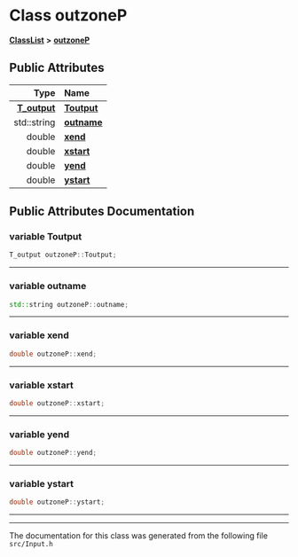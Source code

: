 

# Class outzoneP



[**ClassList**](annotated.md) **>** [**outzoneP**](classoutzoneP.md)


























## Public Attributes

| Type | Name |
| ---: | :--- |
|  [**T\_output**](classT__output.md) | [**Toutput**](#variable-toutput)  <br> |
|  std::string | [**outname**](#variable-outname)  <br> |
|  double | [**xend**](#variable-xend)  <br> |
|  double | [**xstart**](#variable-xstart)  <br> |
|  double | [**yend**](#variable-yend)  <br> |
|  double | [**ystart**](#variable-ystart)  <br> |












































## Public Attributes Documentation




### variable Toutput 

```C++
T_output outzoneP::Toutput;
```




<hr>



### variable outname 

```C++
std::string outzoneP::outname;
```




<hr>



### variable xend 

```C++
double outzoneP::xend;
```




<hr>



### variable xstart 

```C++
double outzoneP::xstart;
```




<hr>



### variable yend 

```C++
double outzoneP::yend;
```




<hr>



### variable ystart 

```C++
double outzoneP::ystart;
```




<hr>

------------------------------
The documentation for this class was generated from the following file `src/Input.h`


